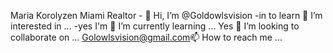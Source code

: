 Maria Korolyzen Miami Realtor - 👋 Hi, I’m @Goldowlsvision
-in to learn  👀 I’m interested in ...
-yes I'm  🌱 I’m currently learning ...
Yes  💞️ I’m looking to collaborate on ...
Golowlsvision@gmail.com📫 How to reach me ...

<!---
Goldowlsvision/Goldowlsvision is a ✨ special ✨ repository because its `README.md` (this file) appears on your GitHub profile.
You can click the Preview link to take a look at your changes.
--->
